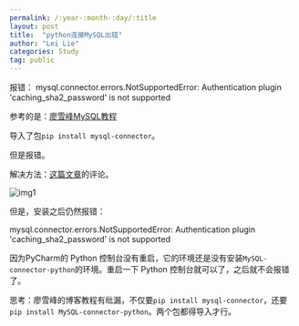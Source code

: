 ```yaml
---
permalink: /:year-:month-:day/:title
layout: post
title:  "python连接MySQL出错"
author: "Lei Lie"
categories: Study
tag: public
---
```

报错：
mysql.connector.errors.NotSupportedError: Authentication plugin 'caching_sha2_password' is not supported

参考的是：[廖雪峰MySQL教程](https://www.liaoxuefeng.com/wiki/1016959663602400/1017802264972000)

导入了包`pip install mysql-connector`。

但是报错。

解决方法：[这篇文章](https://blog.csdn.net/Bee_AI/article/details/102767400)的评论。

![img1]({{site.page}}/images/img-2021-08-03/img1.png)

但是，安装之后仍然报错：

mysql.connector.errors.NotSupportedError: Authentication plugin 'caching_sha2_password' is not supported

因为PyCharm的 Python 控制台没有重启，它的环境还是没有安装`MySQL-connector-python`的环境。重启一下 Python 控制台就可以了，之后就不会报错了。

思考：廖雪峰的博客教程有纰漏，不仅要`pip install mysql-connector`，还要`pip install MySQL-connector-python`。两个包都得导入才行。